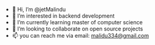 - 👋 Hi, I’m @jetMalindu
- 👀 I’m interested in backend development
- 🌱 I’m currently learning master of computer science
- 💞️ I’m looking to collaborate on open source projects
- 📫 you can reach me via email: malidu334@gmail.com

<!---
jetMalindu/jetMalindu is a ✨ special ✨ repository because its `README.md` (this file) appears on your GitHub profile.
You can click the Preview link to take a look at your changes.
--->
